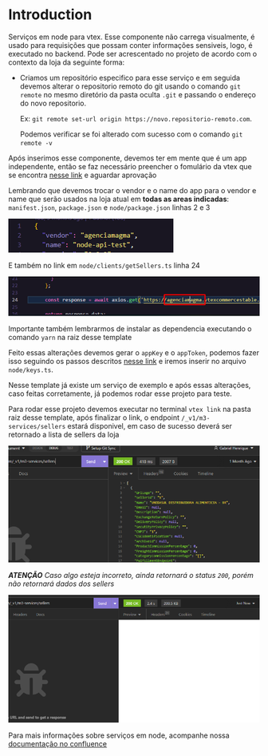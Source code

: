 # Introduction 
Serviços em node para vtex.
Esse componente não carrega visualmente, é usado para requisições que possam conter informações sensiveis, logo, é executado no backend.
Pode ser acrescentado no projeto de acordo com o contexto da loja da seguinte forma:

- Criamos um repositório especifico para esse serviço e em seguida devemos alterar o repositorio remoto do git usando o comando `git remote` no mesmo diretório da pasta oculta `.git` e passando o endereço do novo repositorio. 
  
  Ex: `git remote set-url origin https://novo.repositorio-remoto.com`. 
  
  Podemos verificar se foi alterado com sucesso com o comando `git remote -v`


Após inserimos esse componente, devemos ter em mente que é um app independente, então se faz necessário preencher o fomulário da vtex que se encontra [nesse link](https://docs.google.com/forms/d/e/1FAIpQLSfhuhFxvezMhPEoFlN9yFEkUifGQlGP4HmJQgx6GP32WZchBw/viewform) e aguardar aprovação

Lembrando que devemos trocar o vendor e o name do app para o vendor e name que serão usados na loja atual em **todas as areas indicadas**:
`manifest.json`, `package.json` e `node/package.json` linhas 2 e 3

![trecho de código à ser alterado](./docs/manifest.png)

E também no link em `node/clients/getSellers.ts` linha 24

![trecho de código à ser alterado no link](./docs/link.png)

Importante também lembrarmos de instalar as dependencia executando o comando `yarn` na raiz desse template

Feito essas alterações devemos gerar o `appKey` e o `appToken`, podemos fazer isso seguindo os passos descritos [nesse link](https://blog.vdash.com.br/como-criar-o-appkey-e-apptoken-na-vtex/) e iremos inserir no arquivo `node/keys.ts`.

Nesse template já existe um serviço de exemplo e após essas alterações, caso feitas corretamente, já podemos rodar esse projeto para teste.

Para rodar esse projeto devemos executar no terminal `vtex link` na pasta raiz desse template, após finalizar o link, o endpoint `/_v1/m3-services/sellers` estará disponivel, em caso de sucesso deverá ser retornado a lista de sellers da loja 

![exemplo de configurações bem sucedidas](./docs/sucesso.png)

_**ATENÇÃO** Caso algo esteja incorreto, ainda retornará o status `200`, porém não retornará dados dos sellers_

![exemplo de configurações bem sucedidas](./docs/falha.png)

Para mais informações sobre serviços em node, acompanhe nossa [documentação no confluence](https://m3ecommerce.atlassian.net/wiki/spaces/DES/pages/61374489/VTEX+-+Services)
